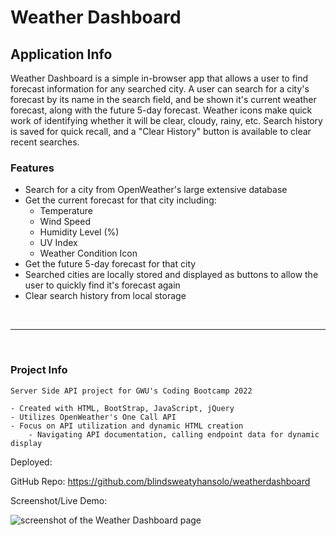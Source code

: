 # Weather Dashboard

## Application Info

Weather Dashboard is a simple in-browser app that allows a user to find forecast information for any searched city. A user can search for a city's forecast by its name in the search field, and be shown it's current weather forecast, along with the future 5-day forecast. Weather icons make quick work of identifying whether it will be clear, cloudy, rainy, etc. Search history is saved for quick recall, and a "Clear History" button is available to clear recent searches.

### Features

- Search for a city from OpenWeather's large extensive database
- Get the current forecast for that city including:
    - Temperature
    - Wind Speed
    - Humidity Level (%)
    - UV Index
    - Weather Condition Icon
- Get the future 5-day forecast for that city
- Searched cities are locally stored and displayed as buttons to allow the user to quickly find it's forecast again
- Clear search history from local storage

<br>

***

<br>

### Project Info

```
Server Side API project for GWU's Coding Bootcamp 2022

- Created with HTML, BootStrap, JavaScript, jQuery
- Utilizes OpenWeather's One Call API
- Focus on API utilization and dynamic HTML creation
    - Navigating API documentation, calling endpoint data for dynamic display
```

Deployed:

GitHub Repo: https://github.com/blindsweatyhansolo/weatherdashboard

Screenshot/Live Demo:

![screenshot of the Weather Dashboard page]()